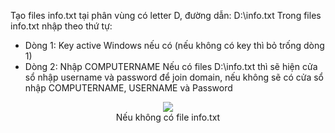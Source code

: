 Tạo files info.txt tại phân vùng có letter D, đường dẫn: D:\info.txt
Trong files info.txt nhập theo thứ tự:
  + Dòng 1: Key active Windows nếu có (nếu không có key thì bỏ trống dòng 1)
  + Dòng 2: Nhập COMPUTERNAME
Nếu có files D:\info.txt thì sẽ hiện cửa sổ nhập username và password để join domain, nếu không sẽ có cửa sổ nhập COMPUTERNAME, USERNAME và Password
<center><img src="https://github.com/vmrhack/powershell-script-auto-rename-and-join-domain/blob/master/powershell-script-auto-rename-computer-and-join-domain.png?raw=true" /> <br /> Nếu không có file info.txt</center>
